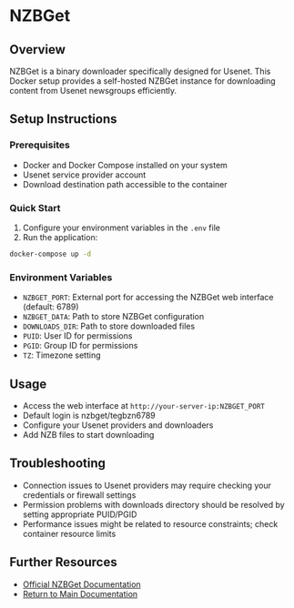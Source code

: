 # NZBGet

## Overview
NZBGet is a binary downloader specifically designed for Usenet. This Docker setup provides a self-hosted NZBGet instance for downloading content from Usenet newsgroups efficiently.

## Setup Instructions

### Prerequisites
- Docker and Docker Compose installed on your system
- Usenet service provider account
- Download destination path accessible to the container

### Quick Start
1. Configure your environment variables in the `.env` file
2. Run the application:
```sh
docker-compose up -d
```

### Environment Variables
- `NZBGET_PORT`: External port for accessing the NZBGet web interface (default: 6789)
- `NZBGET_DATA`: Path to store NZBGet configuration
- `DOWNLOADS_DIR`: Path to store downloaded files
- `PUID`: User ID for permissions
- `PGID`: Group ID for permissions
- `TZ`: Timezone setting

## Usage
- Access the web interface at `http://your-server-ip:NZBGET_PORT`
- Default login is nzbget/tegbzn6789
- Configure your Usenet providers and downloaders
- Add NZB files to start downloading

## Troubleshooting
- Connection issues to Usenet providers may require checking your credentials or firewall settings
- Permission problems with downloads directory should be resolved by setting appropriate PUID/PGID
- Performance issues might be related to resource constraints; check container resource limits

## Further Resources
- [Official NZBGet Documentation](https://nzbget.net/documentation)
- [Return to Main Documentation](../README.md)
